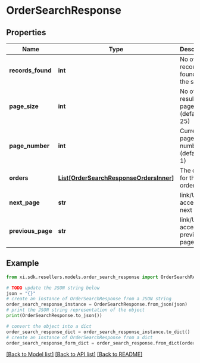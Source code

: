 # OrderSearchResponse


## Properties

Name | Type | Description | Notes
------------ | ------------- | ------------- | -------------
**records_found** | **int** | No of recourds found for the search. | [optional] 
**page_size** | **int** | No of results per page.(default is 25) | [optional] 
**page_number** | **int** | Current page number.(default is 1) | [optional] 
**orders** | [**List[OrderSearchResponseOrdersInner]**](OrderSearchResponseOrdersInner.md) | The details for the order. | [optional] 
**next_page** | **str** | link/URL for accessing next page. | [optional] 
**previous_page** | **str** | link/URL for accessing previous page. | [optional] 

## Example

```python
from xi.sdk.resellers.models.order_search_response import OrderSearchResponse

# TODO update the JSON string below
json = "{}"
# create an instance of OrderSearchResponse from a JSON string
order_search_response_instance = OrderSearchResponse.from_json(json)
# print the JSON string representation of the object
print(OrderSearchResponse.to_json())

# convert the object into a dict
order_search_response_dict = order_search_response_instance.to_dict()
# create an instance of OrderSearchResponse from a dict
order_search_response_form_dict = order_search_response.from_dict(order_search_response_dict)
```
[[Back to Model list]](../README.md#documentation-for-models) [[Back to API list]](../README.md#documentation-for-api-endpoints) [[Back to README]](../README.md)


